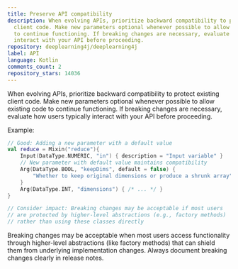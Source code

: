 ```yaml
---
title: Preserve API compatibility
description: When evolving APIs, prioritize backward compatibility to protect existing
  client code. Make new parameters optional whenever possible to allow existing code
  to continue functioning. If breaking changes are necessary, evaluate how users typically
  interact with your API before proceeding.
repository: deeplearning4j/deeplearning4j
label: API
language: Kotlin
comments_count: 2
repository_stars: 14036
---
```


When evolving APIs, prioritize backward compatibility to protect existing client code. Make new parameters optional whenever possible to allow existing code to continue functioning. If breaking changes are necessary, evaluate how users typically interact with your API before proceeding.

Example:
```kotlin
// Good: Adding a new parameter with a default value
val reduce = Mixin("reduce"){
    Input(DataType.NUMERIC, "in") { description = "Input variable" }
    // New parameter with default value maintains compatibility
    Arg(DataType.BOOL, "keepDims", default = false) {
        "Whether to keep original dimensions or produce a shrunk array"
    }
    Arg(DataType.INT, "dimensions") { /* ... */ }
}

// Consider impact: Breaking changes may be acceptable if most users
// are protected by higher-level abstractions (e.g., factory methods)
// rather than using these classes directly
```

Breaking changes may be acceptable when most users access functionality through higher-level abstractions (like factory methods) that can shield them from underlying implementation changes. Always document breaking changes clearly in release notes.